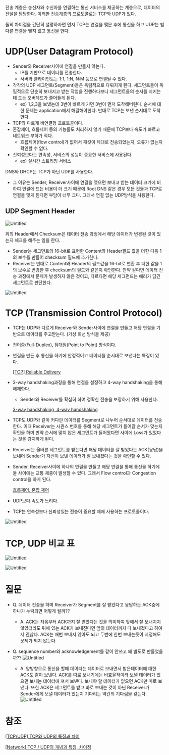 전송 계층은 송신자와 수신자를 연결하는 통신 서비스를 제공하는 계층으로, 데이터의 전달을 담당한다. 이러한 전송계층의 프로토콜로는 TCP와 UDP가 있다.

둘의 차이점을 간단히 설명하자면 먼저 TCP는 연결을 맺은 후에 통신을 하고 UDP는 별다른 연결을 맺지 않고 통신을 한다.

# UDP(User Datagram Protocol)

- Sender와 Receiver사이에 연결을 만들지 않는다.
    - IP를 기반으로 데이터를 전송한다.
    - 서버와 클라이언트는 1:1, 1:N, N:M 등으로 연결될 수 있다.
- 각각의 UDP 세그먼트(Segment)들은 독림적으로 다뤄지게 된다. 세그먼트들이 독립적으로 단순히 보내지고 받는 작업을 진행하다보니 세그먼트들의 순서를 지키는데 드는 오버헤드가 줄어들게 된다.
    - ex) 1,2,3을 보냈는데 3번이 빠르게 가면 3번이 먼저 도착해버린다. 순서에 대한 문제는 application에서 해결해야한다. 반대로 TCP는 보낸 순서대로 도착한다.
- TCP와 다르게 비연결형 프로토콜이다.
- 혼잡제어, 흐름제어 등의 기능들도 처리하지 않기 때문에 TCP보다 속도가 빠르고 네트워크 부하가 적다.
    - 흐름제어(flow control)가 없어서 패킷이 제대로 전송되었는지, 오류가 없는지 확인할 수 없다.
- 신뢰성보다는 연속성, 서비스의 성능이 중요한 서비스에 사용된다.
    - ex) 실시간 스트리밍 서비스

DNS와 DHCP는 TCP가 아닌 UDP를 사용한다.

- 그 이유는 Sender, Receiver사이에 연결을 맺으면 보내고 받는 데이터 크기에 비하여 연결에 드는 비용이 더 크기 때문에 Root DNS 같은 경우 모든 것들과 TCP로 연결을 맺게 된다면 부담이 너무 크다. 그래서 연결 없는 UDP방식을 사용한다.

## UDP Segment Header

![Untitled](img/UDP%20header.png)

위의 Header에서 Checksum은 데이터 전송 과정에서 해당 데이터가 변경된 것이 있는지 체크를 해주는 일을 한다.

- Sender는 세그먼트의 16-bit로 표현한 Content와 Header필드 값을 더한 다음 1의 보수를 만들어 checksum 필드에 추가한다.
- Receiver는 반대로 Content와 Header의 필드값을 16-bit로 변환 후 더한 값을 1의 보수로 변경한 후 checksum의 필드와 같은지 확인한다. 만약 같다면 데이터 전송 과정에서 문제가 발생하지 않은 것이고, 다르다면 해당 세그먼드는 에러가 담긴 세그먼트로 판단한다.

![Untitled](img/Checksum.png)

# TCP (Transmission Control Protocol)

- TCP는 UDP와 다르게 Receiver와 Sender사이에 연결을 만들고 해당 연결을 기반으로 데이터를 주고받는다. (가상 회선 방식을 제공)
- 전이중(Full-Duplex), 점대점(Point to Point) 방식이다.
- 연결을 만든 후 통신을 하기에 안정적이고 데이터를 순서대로 보낸다는 특징이 있다.

  [[TCP] Reliable Delivery](https://github.com/Seongwon97/2022-ConquerCS/blob/main/%EB%A0%89%EC%8A%A4/TCP%EC%9D%98%20Reliable%20Delivery.md)

- 3-way handshaking과정을 통해 연결을 설정하고 4-way handshaking을 통해 해제한다.
    - Sender와 Receiver를 확실히 하여 정확한 전송을 보장하기 위해 사용한다.

  [3-way handshaking, 4-way handshaking ](https://github.com/Seongwon97/2022-ConquerCS/blob/main/%EB%A0%89%EC%8A%A4/3%2C4way-handshaking.md)

- TCP도 UDP와 같이 커다란 데이터를 Segment로 나누어 순서대로 데이터를 전송한다. 이때 Receiver는 시퀀스 번호를 통해 해당 세그먼트가 들어갈 순서가 맞는지 확인을 하며 만약 순서에 맞지 않은 세그먼트가 들어왔다면 사이에 Loss가 있었다는 것을 감지하게 된다.
- Receiver는 올바른 세그먼트를 받는다면 해당 데이터를 잘 받았다는 ACK(응답)을 보내어 Sender가 자신이 보낸 데이터가 잘 보내졌다는 것을 확인할 수 있다.
- Sender, Receiver사이에 하나의 연결을 만들고 해당 연결을 통해 통신을 하기에 둘 사이에는 교통 체증이 발생할 수 있다. 그래서 Flow control과 Congestion control을 하게 된다.

  [흐름제어, 혼잡 제어](https://github.com/Seongwon97/2022-ConquerCS/blob/main/%EB%A0%89%EC%8A%A4/%ED%9D%90%EB%A6%84%EC%A0%9C%EC%96%B4%2C%ED%98%BC%EC%9E%A1%EC%A0%9C%EC%96%B4.md)

- UDP보다 속도가 느리다.
- TCP는 연속성보다 신뢰성있는 전송이 중요할 때에 사용하는 프로토콜이다.

![Untitled](img/TCP%20header.png)

# TCP, UDP 비교 표

![Untitled](img/TCP,UDP%20비교%20표.png)

![Untitled](img/TCP,UDP%20비교%20표2.png)


# 질문
- Q. 데이터 전송을 하며 Receiver가 Segment를 잘 받았다고 응답하는 ACK중에 하나가 누락되면 어떻게 될까??
   - A. ACK는 처음부터 ACK까지 잘 받았다는 것을 의미하여 앞에서 잘 보내지지 않았더라도 뒤에 있는 ACK가 보내진다면 앞의 데이터까지 다 보내졌다고 하여서 괜찮다. ACK는 매번 보내지 않아도 되고 두번에 한번 보내는듯이 지정해도 문제가 되지 않는다.
- Q. sequence number와 acknowledgement를 같이 안쓰고 왜 별도로 만들었을까??
  ![Untitled](img/TCP%20header의%20ACK.png)

  - A. 양방향으로 통신을 할때 데이터는 데이터로 보내면서 받은데이터에 대한 ACK도 같이 보낸다. ACK를 따로 보내기에는 비효율적이라 보낼 데이터가 있으면 보내는 데이터에 껴서 보낸다. 보내야 할 데이터가 없으면 ACK만 따로 보낸다. 또한 ACK은 세그먼트를 받고 바로 보내는 것이 아닌 Receiver가 Sender에게 보낼 데이터가 있는지 기다리는 약간의 기다림을 갖는다.
  ![Untitled](img/TCP%20ACK%20Piggyback.png)



# 참조
[[TCP/UDP] TCP와 UDP의 특징과 차이](https://mangkyu.tistory.com/15)

[[Network] TCP / UDP의 개념과 특징, 차이점](https://coding-factory.tistory.com/614)
